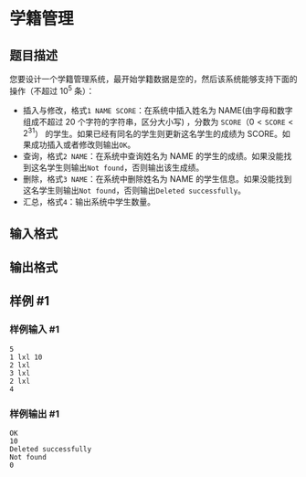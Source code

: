 # 学籍管理

## 题目描述

您要设计一个学籍管理系统，最开始学籍数据是空的，然后该系统能够支持下面的操作（不超过 $10^5$ 条）：

- 插入与修改，格式`1 NAME SCORE`：在系统中插入姓名为 NAME(由字母和数字组成不超过 20 个字符的字符串，区分大小写) ，分数为 $\texttt{SCORE}$（$0<\texttt{SCORE}<2^{31}$） 的学生。如果已经有同名的学生则更新这名学生的成绩为 SCORE。如果成功插入或者修改则输出`OK`。
- 查询，格式`2 NAME`：在系统中查询姓名为 NAME 的学生的成绩。如果没能找到这名学生则输出`Not found`，否则输出该生成绩。
- 删除，格式`3 NAME`：在系统中删除姓名为 NAME 的学生信息。如果没能找到这名学生则输出`Not found`，否则输出`Deleted successfully`。
- 汇总，格式`4`：输出系统中学生数量。

## 输入格式

## 输出格式

## 样例 #1

### 样例输入 #1

```
5
1 lxl 10
2 lxl
3 lxl
2 lxl
4
```

### 样例输出 #1

```
OK
10
Deleted successfully
Not found
0
```